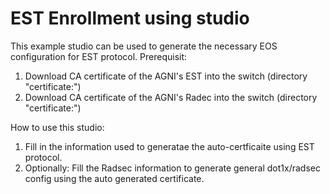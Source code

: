 # EST Enrollment using studio
 This example studio can be used to generate the necessary EOS configuration for EST protocol.
Prerequisit:
 1. Download CA certificate of the AGNI's EST into the switch (directory "certificate:")
 2. Download CA certificate of the AGNI's Radec into the switch (directory "certificate:")

How to use this studio:
1. Fill in the information used to generatae the auto-certficaite using EST protocol.
2. Optionally: Fill the Radsec information to generate general dot1x/radsec config using the auto generated certificate.

 
 
